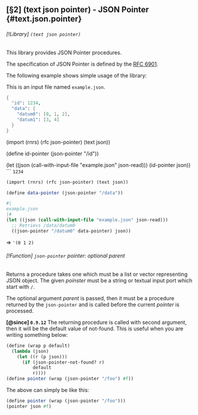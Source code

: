 [§2] (text json pointer) - JSON Pointer {#text.json.pointer}
-------------

###### [!Library] `(text json pointer)` 

This library provides JSON Pointer procedures.

The specification of JSON Pointer is defined by the
[RFC 6901](https://tools.ietf.org/html/rfc6901).


The following example shows simple usage of the library:

This is an input file named `example.json`.

```scheme
{
  "id": 1234,
  "data": {
    "datum0": [0, 1, 2],
    "datum1": [3, 4]
  }
}
```
(import (rnrs) (rfc json-pointer) (text json))

(define id-pointer (json-pointer "/id"))

(let ((json (call-with-input-file "example.json" json-read)))
  (id-pointer json))
``` ``1234``

```scheme
(import (rnrs) (rfc json-pointer) (text json))

(define data-pointer (json-pointer "/data"))

#|
example.json
|#
(let ((json (call-with-input-file "example.json" json-read)))
  ;; Retrievs /data/datum0
  ((json-pointer "/datum0" data-pointer) json))
```
=> ``'(0 1 2)``

###### [!Function] `json-pointer`  _pointer:_ _optional_ _parent_

Returns a procedure takes one which must be a list or vector
representing JSON object. The given _poinster_ must be a string or
textual input port which start with `/`.

The optional argument _parent_ is passed, then it must be a procedure
returned by the `json-pointer` and is called before the current
_pointer_ is processed.


**[@since] `0.9.12`**
The returning procedure is called with second argument, then it will be
the default value of not-found. This is useful when you are writing something
below:

```scheme
(define (wrap p default)
  (lambda (json)
    (let ((r (p json)))
      (if (json-pointer-not-found? r)
          default
          r))))
(define pointer (wrap (json-pointer "/foo") #f))
```
The above can simply be like this:
```scheme
(define pointer (wrap (json-pointer "/foo")))
(pointer json #f)
```
